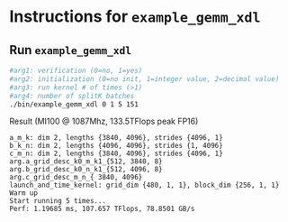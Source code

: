 # Instructions for ```example_gemm_xdl```

## Run ```example_gemm_xdl```
```bash
#arg1: verification (0=no, 1=yes)
#arg2: initialization (0=no init, 1=integer value, 2=decimal value)
#arg3: run kernel # of times (>1)
#arg4: number of splitK batches
./bin/example_gemm_xdl 0 1 5 151
```

Result (MI100 @ 1087Mhz, 133.5TFlops peak FP16)
```
a_m_k: dim 2, lengths {3840, 4096}, strides {4096, 1}
b_k_n: dim 2, lengths {4096, 4096}, strides {1, 4096}
c_m_n: dim 2, lengths {3840, 4096}, strides {4096, 1}
arg.a_grid_desc_k0_m_k1_{512, 3840, 8}
arg.b_grid_desc_k0_n_k1_{512, 4096, 8}
arg.c_grid_desc_m_n_{ 3840, 4096}
launch_and_time_kernel: grid_dim {480, 1, 1}, block_dim {256, 1, 1}
Warm up
Start running 5 times...
Perf: 1.19685 ms, 107.657 TFlops, 78.8501 GB/s
```
